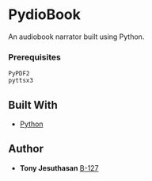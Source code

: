 # PydioBook
An audiobook narrator built using Python.

### Prerequisites

```
PyPDF2
pyttsx3
```


## Built With

* [Python](https://www.python.org/)

## Author

* **Tony Jesuthasan** [B-127](https://github.com/B-127)


